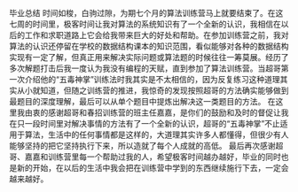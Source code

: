 毕业总结
     时间如梭，白驹过隙，为期七个月的算法训练营马上就要结束了。在这七周的时间里，极客时间让我对算法的系统知识有了一个全新的认识，我相信在以后的工作和求职道路上它会给我带来巨大的好处和帮助。在参加训练营之前，我对算法的认识还停留在学校的数据结构课本的知识范围，看似能够对各种的数据结构实现有一定了解，但真正用来解决实际问题或算法题的时候往往一筹莫展。经历了多次解题打击后我一度认为我没有编程的天赋，直到参加了算法训练营。当超哥第一次介绍他的“五毒神掌”训练法时我其实是不太相信的，因为反复练习这种道理其实从小就知道，但随之训练营的推进，我惊奇的发现按照超哥的方法确实能够做到最题目的深度理解，最后可以从单个题目中提炼出解决这一类题目的方法。
    在这里我由衷的感谢超哥和春招训练营的班主任嘉嘉，是你们的鼓励和及时的督促让我在只一段时间里对解决事情的方法有了一个全新的认识，超哥的“五毒神掌”不止适用于算法，生活中的任何事情都是这样的，大道理其实许多人都懂得，但很少有人能够坚持的把它坚持执行下来，所以造就了每个人成就的高低。
    最后再次感谢超哥、嘉嘉和训练营里每一个帮助过我的人，希望极客时间越办越好，毕业的同时也是新的开始，在以后的生活中我会把在训练营中学到的东西继续施行下去，一定会越来越好。

​    
